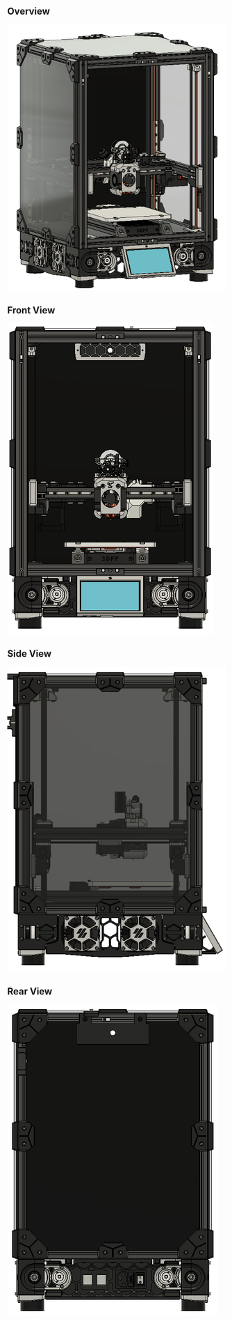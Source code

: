 ## Overview
![Angled View](/Images/angled_view.png)
## Front View
![Front View](/Images/front_view.png)
## Side View
![Side View](/Images/side_view.png)
## Rear View
![Rear View](/Images/rear_view.png)
